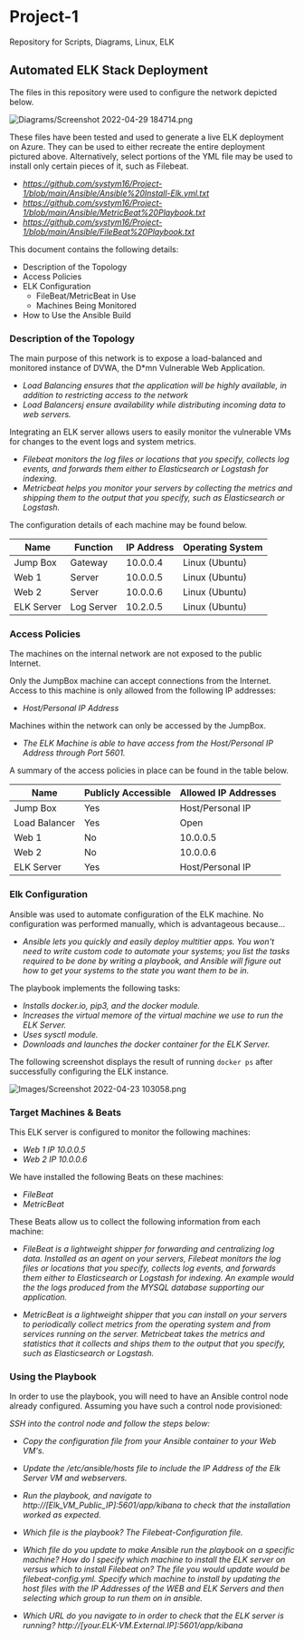 # Project-1
Repository for Scripts, Diagrams, Linux, ELK
## Automated ELK Stack Deployment

The files in this repository were used to configure the network depicted below.

![Diagrams/Screenshot 2022-04-29 184714.png](Images/diagram_filename.png)

These files have been tested and used to generate a live ELK deployment on Azure. They can be used to either recreate the entire deployment pictured above. Alternatively, select portions of the YML file may be used to install only certain pieces of it, such as Filebeat.

  - _https://github.com/systym16/Project-1/blob/main/Ansible/Ansible%20Install-Elk.yml.txt_
  - _https://github.com/systym16/Project-1/blob/main/Ansible/MetricBeat%20Playbook.txt_
  - _https://github.com/systym16/Project-1/blob/main/Ansible/FileBeat%20Playbook.txt_

This document contains the following details:
- Description of the Topology
- Access Policies
- ELK Configuration
  - FileBeat/MetricBeat in Use
  - Machines Being Monitored
- How to Use the Ansible Build


### Description of the Topology

The main purpose of this network is to expose a load-balanced and monitored instance of DVWA, the D*mn Vulnerable Web Application.

- _Load Balancing ensures that the application will be highly available, in addition to restricting access to the network_
- _Load Balancersj ensure availability while distributing incoming data to web servers._

Integrating an ELK server allows users to easily monitor the vulnerable VMs for changes to the event logs and system metrics.
- _Filebeat monitors the log files or locations that you specify, collects log events, and forwards them either to Elasticsearch or Logstash for indexing._
- _Metricbeat helps you monitor your servers by collecting the metrics and shipping them to the output that you specify, such as Elasticsearch or Logstash._

The configuration details of each machine may be found below.


| Name     | Function | IP Address | Operating System |
|----------|----------|------------|------------------|
| Jump Box  | Gateway  | 10.0.0.4   | Linux (Ubuntu)   |
| Web 1     | Server   | 10.0.0.5   | Linux (Ubuntu)   |
| Web 2     | Server   | 10.0.0.6   | Linux (Ubuntu)   |
| ELK Server|Log Server| 10.2.0.5   | Linux (Ubuntu)   |

### Access Policies

The machines on the internal network are not exposed to the public Internet. 

Only the JumpBox machine can accept connections from the Internet. Access to this machine is only allowed from the following IP addresses:
- _Host/Personal IP Address_

Machines within the network can only be accessed by the JumpBox.
- _The ELK Machine is able to have access from the Host/Personal IP Address through Port 5601._

A summary of the access policies in place can be found in the table below.

| Name            | Publicly Accessible | Allowed IP Addresses |
|-----------------|---------------------|----------------------|
| Jump Box        | Yes                 | Host/Personal IP     |
| Load Balancer   | Yes                 | Open                 |
| Web 1           | No                  | 10.0.0.5             |
| Web 2           | No                  | 10.0.0.6             |
| ELK Server      | Yes                 | Host/Personal IP     |

### Elk Configuration

Ansible was used to automate configuration of the ELK machine. No configuration was performed manually, which is advantageous because...
- _Ansible lets you quickly and easily deploy multitier apps. You won't need to write custom code to automate your systems; you list the tasks required to be done by writing a playbook, and Ansible will figure out how to get your systems to the state you want them to be in._

The playbook implements the following tasks:
- _Installs docker.io, pip3, and the docker module._
- _Increases the virtual memore of the virtual machine we use to run the ELK Server._
- _Uses sysctl module._
- _Downloads and launches the docker container for the ELK Server._

The following screenshot displays the result of running `docker ps` after successfully configuring the ELK instance.

![Images/Screenshot 2022-04-23 103058.png](Images/diagram_filename.png)

### Target Machines & Beats
This ELK server is configured to monitor the following machines:
- _Web 1 IP 10.0.0.5_
- _Web 2 IP 10.0.0.6_

We have installed the following Beats on these machines:
- _FileBeat_
- _MetricBeat_

These Beats allow us to collect the following information from each machine:
- _FileBeat is a lightweight shipper for forwarding and centralizing log data. Installed as an agent on your servers, Filebeat monitors the log files or locations that you specify, collects log events, and forwards them either to Elasticsearch or Logstash for indexing.  An example would the the logs produced from the MYSQL database supporting our application._

- _MetricBeat is a lightweight shipper that you can install on your servers to periodically collect metrics from the operating system and from services running on the server. Metricbeat takes the metrics and statistics that it collects and ships them to the output that you specify, such as Elasticsearch or Logstash._

### Using the Playbook
In order to use the playbook, you will need to have an Ansible control node already configured. Assuming you have such a control node provisioned: 

_SSH into the control node and follow the steps below:_
- _Copy the configuration file from your Ansible container to your Web VM's._
- _Update the /etc/ansible/hosts file to include the IP Address of the Elk Server VM and webservers._
- _Run the playbook, and navigate to http://[Elk_VM_Public_IP]:5601/app/kibana to check that the installation worked as expected._

- _Which file is the playbook? The Filebeat-Configuration file._
- _Which file do you update to make Ansible run the playbook on a specific machine? How do I specify which machine to install the ELK server on versus which to install Filebeat on?  The file you would update would be filebeat-config.yml.  Specify which machine to install by updating the host files with the IP Addresses of the WEB and ELK Servers and then selecting which group to run them on in ansible._
- _Which URL do you navigate to in order to check that the ELK server is running?  http://[your.ELK-VM.External.IP]:5601/app/kibana_

